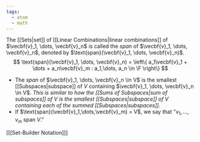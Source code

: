 ```yaml
---
tags:
  - atom
  - math
---
```

The [[Sets|set]] of [[Linear Combinations|linear combinations]] of $\vecbf{v}_1, \dots, \vecbf{v}_n$ is called the *span* of $\vecbf{v}_1, \dots, \vecbf{v}_n$, denoted by $\text{span}(\vecbf{v}_1, \dots, \vecbf{v}_n)$.
$$ \text{span}(\vecbf{v}_1, \dots, \vecbf{v}_n) = \left\{ a_1\vecbf{v}_1 + \dots + a_n\vecbf{v}_m : a_1,\dots, a_n \in \F \right\} $$
- The *span* of $\vecbf{v}_1, \dots, \vecbf{v}_n \in V$ is the smallest [[Subspaces|subspace]] of $V$ containing $\vecbf{v}_1, \dots, \vecbf{v}_n \in V$.
  *This is similar to how the [[Sums of Subspaces|sum of subspaces]] of $V$ is the smallest [[Subspaces|subspace]] of $V$ containing each of the summed [[Subspaces|subspaces]].*
- If $\text{span}(\vecbf{v}_1,\dots,\vecbf{v}_m) = V$, we say that "$v_1,\dots,v_m$ span $V$."

\[[[Set-Builder Notation]]\]